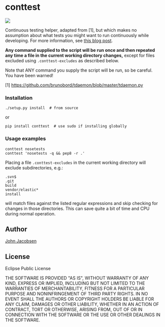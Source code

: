 # conttest

<a href="https://travis-ci.org/eigenhombre/continuous-testing-helper.svg?branch=master"><img src="https://travis-ci.org/eigenhombre/continuous-testing-helper.svg?branch=master"></a>

Continuous testing helper, adapted from [1], but which makes no
assumption about what tests you might want to run continuously while
developing.  For more information, see
[this blog post](http://eigenhombre.com/testing/2012/03/31/ontinuous-testing-in-python-clojure-and-blub/).

**Any command supplied to the script will be run once and then
repeated any time a file in the current working directory changes,**
except for files excluded using `.conttest-excludes` as described below.

Note that ANY command you supply the script will be run, so be
careful.  You have been warned!

[1] https://github.com/brunobord/tdaemon/blob/master/tdaemon.py

### Installation

    ./setup.py install  # from source
or

    pip install conttest  # use sudo if installing globally

### Usage examples

    conttest nosetests
    conttest 'nosetests -q && pep8 -r .'

Placing a file `.conttest-excludes` in the current working directory
will exclude subdirectories, e.g.:

    .svn$
    .git
    build
    vendor/elastic*
    install

will match files against the listed regular expressions and skip checking
for changes in those directories.  This can save quite a bit of time and CPU
during normal operation.

## Author

[John Jacobsen](http://eigenhombre.com)

## License

Eclipse Public License

THE SOFTWARE IS PROVIDED "AS IS", WITHOUT WARRANTY OF ANY KIND, EXPRESS OR
IMPLIED, INCLUDING BUT NOT LIMITED TO THE WARRANTIES OF MERCHANTABILITY,
FITNESS FOR A PARTICULAR PURPOSE AND NONINFRINGEMENT OF THIRD PARTY RIGHTS. IN
NO EVENT SHALL THE AUTHORS OR COPYRIGHT HOLDERS BE LIABLE FOR ANY CLAIM,
DAMAGES OR OTHER LIABILITY, WHETHER IN AN ACTION OF CONTRACT, TORT OR
OTHERWISE, ARISING FROM, OUT OF OR IN CONNECTION WITH THE SOFTWARE OR THE USE
OR OTHER DEALINGS IN THE SOFTWARE.
